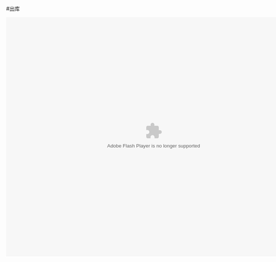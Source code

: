 #出库

<embed src="http://resource.3cwdb.com/kailong-donghua/F000803201203090200.swf" width="800" height="650"  pluginspage="http://www.macromedia.com/go/getflashplayer" 
type="application/x-shockwave-flash" ></embed>

